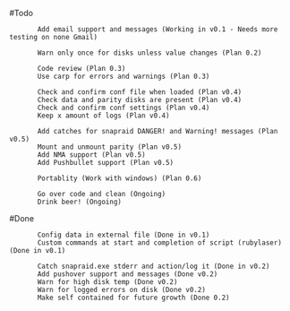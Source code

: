 
#Todo

           Add email support and messages (Working in v0.1 - Needs more testing on none Gmail)

           Warn only once for disks unless value changes (Plan 0.2)

           Code review (Plan 0.3)
           Use carp for errors and warnings (Plan 0.3)

           Check and confirm conf file when loaded (Plan v0.4)
           Check data and parity disks are present (Plan v0.4)
           Check and confirm conf settings (Plan v0.4)
           Keep x amount of logs (Plan v0.4)

           Add catches for snapraid DANGER! and Warning! messages (Plan v0.5)
           Mount and unmount parity (Plan v0.5)
           Add NMA support (Plan v0.5)
           Add Pushbullet support (Plan v0.5)
           
           Portablity (Work with windows) (Plan 0.6)

           Go over code and clean (Ongoing)
           Drink beer! (Ongoing)

#Done
           
           Config data in external file (Done in v0.1)
           Custom commands at start and completion of script (rubylaser) (Done in v0.1)

           Catch snapraid.exe stderr and action/log it (Done in v0.2)
           Add pushover support and messages (Done v0.2)
           Warn for high disk temp (Done v0.2)
           Warn for logged errors on disk (Done v0.2)
           Make self contained for future growth (Done 0.2)
